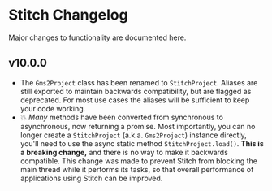 # Stitch Changelog

Major changes to functionality are documented here.

## v10.0.0

- The `Gms2Project` class has been renamed to `StitchProject`. Aliases are still exported to maintain backwards compatibility, but are flagged as deprecated. For most use cases the aliases will be sufficient to keep your code working.
- 💥 _Many_ methods have been converted from synchronous to asynchronous, now returning a promise. Most importantly, you can no longer create a `StitchProject` (a.k.a. `Gms2Project`) instance directly, you'll need to use the async static method `StitchProject.load()`. **This is a breaking change,** and there is no way to make it backwards compatible. This change was made to prevent Stitch from blocking the main thread while it performs its tasks, so that overall performance of applications using Stitch can be improved.
